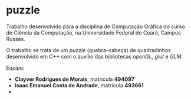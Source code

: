 # puzzle

Trabalho desenvolvido para a disciplina de Computação Gráfica do curso de Ciência da Computação, na Universidade Federal do Ceará, Campus Russas.

O trabalho se trata de um *puzzle* (quebra-cabeça) de quadradinhos desenvolvido em C++ com o auxílio das bibliotecas *openGL*, *glut* e *GLM*.

Equipe:

- **Clayver Rodrigues de Morais**, matrícula **494097**
- **Isaac Emanuel Costa de Andrade**, matrícula **493661**
- 